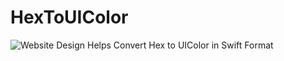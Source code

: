 # HexToUIColor
![Website Design](http://i.imgur.com/PsBEagA.png)
Helps Convert Hex to UIColor in Swift Format
